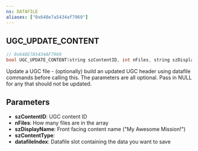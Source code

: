 ```yaml
---
ns: DATAFILE
aliases: ["0x648e7a5434af7969"]
---
```

## UGC_UPDATE_CONTENT

```c
// 0x648E7A5434AF7969
bool UGC_UPDATE_CONTENT(string szContentID, int nFiles, string szDisplayName, string szContentType, int datafileIndex);
```

Update a UGC file - (optionally) build an updated UGC header using datafile commands before calling this. The parameters are all optional. Pass in NULL for any that should not be updated.


## Parameters
* **szContentID**: UGC content ID
* **nFiles**: How many files are in the array
* **szDisplayName**: Front facing content name ("My Awesome Mission!")
* **szContentType**: 
* **datafileIndex**: Datafile slot containing the data you want to save
